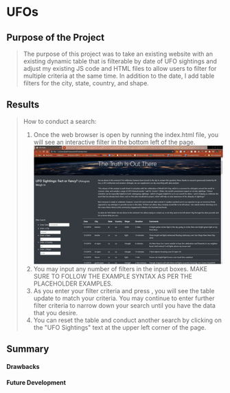 # UFOs

## Purpose of the Project
>The purpose of this project was to take an existing website with an existing dynamic table that is filterable by date of UFO sightings and adjust my existing JS code and HTML files to allow users to filter for multiple criteria at the same time. In addition to the date, I add table filters for the city, state, country, and shape.

## Results
>How to conduct a search:
>1. Once the web browser is open by running the index.html file, you will see an interactive filter in the bottom left of the page.
>![Full Page](static/images/full_page.png)
>2. You may input any number of filters in the input boxes. MAKE SURE TO FOLLOW THE EXAMPLE SYNTAX AS PER THE PLACEHOLDER EXAMPLES.
>3. As you enter your filter criteria and press <ENTER>, you will see the table update to match your criteria. You may continue to enter further filter criteria to narrow down your search until you have the data that you desire. 
>4. You can reset the table and conduct another search by clicking on the "UFO Sightings" text at the upper left corner of the page.

## Summary
#### Drawbacks
#### Future Development
